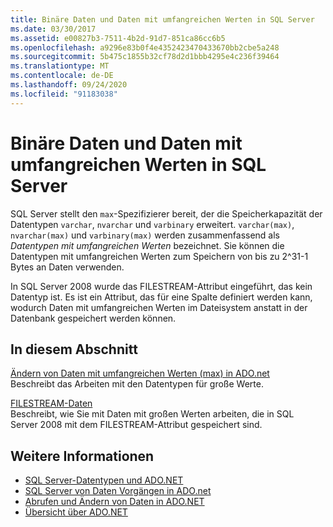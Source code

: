 ```yaml
---
title: Binäre Daten und Daten mit umfangreichen Werten in SQL Server
ms.date: 03/30/2017
ms.assetid: e00827b3-7511-4b2d-91d7-851ca86cc6b5
ms.openlocfilehash: a9296e83b0f4e4352423470433670bb2cbe5a248
ms.sourcegitcommit: 5b475c1855b32cf78d2d1bbb4295e4c236f39464
ms.translationtype: MT
ms.contentlocale: de-DE
ms.lasthandoff: 09/24/2020
ms.locfileid: "91183038"
---
```

# <a name="sql-server-binary-and-large-value-data"></a>Binäre Daten und Daten mit umfangreichen Werten in SQL Server

SQL Server stellt den `max`-Spezifizierer bereit, der die Speicherkapazität der Datentypen `varchar`, `nvarchar` und `varbinary` erweitert. `varchar(max)`, `nvarchar(max)` und `varbinary(max)` werden zusammenfassend als *Datentypen mit umfangreichen Werten* bezeichnet. Sie können die Datentypen mit umfangreichen Werten zum Speichern von bis zu 2^31-1 Bytes an Daten verwenden.  
  
 In SQL Server 2008 wurde das FILESTREAM-Attribut eingeführt, das kein Datentyp ist. Es ist ein Attribut, das für eine Spalte definiert werden kann, wodurch Daten mit umfangreichen Werten im Dateisystem anstatt in der Datenbank gespeichert werden können.  
  
## <a name="in-this-section"></a>In diesem Abschnitt  

 [Ändern von Daten mit umfangreichen Werten (max) in ADO.net](modifying-large-value-max-data.md)  
 Beschreibt das Arbeiten mit den Datentypen für große Werte.  
  
 [FILESTREAM-Daten](filestream-data.md)  
 Beschreibt, wie Sie mit Daten mit großen Werten arbeiten, die in SQL Server 2008 mit dem FILESTREAM-Attribut gespeichert sind.  
  
## <a name="see-also"></a>Weitere Informationen

- [SQL Server-Datentypen und ADO.NET](sql-server-data-types.md)
- [SQL Server von Daten Vorgängen in ADO.net](sql-server-data-operations.md)
- [Abrufen und Ändern von Daten in ADO.NET](../retrieving-and-modifying-data.md)
- [Übersicht über ADO.NET](../ado-net-overview.md)
